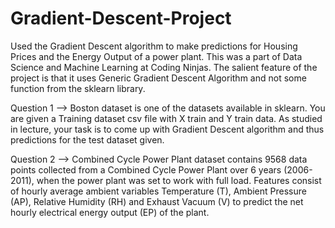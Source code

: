 # Gradient-Descent-Project
Used the Gradient Descent algorithm to make predictions for Housing Prices and the Energy Output of a power plant. This was a part of Data Science and Machine Learning at Coding Ninjas. The salient feature of the project is that it uses Generic Gradient Descent Algorithm and not some function from the sklearn library.

Question 1 --> Boston dataset is one of the datasets available in sklearn.
You are given a Training dataset csv file with X train and Y train data. As studied in lecture, your task is to come up with Gradient Descent algorithm and thus predictions for the test dataset given.

Question 2 --> Combined Cycle Power Plant dataset contains 9568 data points collected from a Combined Cycle Power Plant over 6 years (2006-2011), when the power plant was set to work with full load. Features consist of hourly average ambient variables Temperature (T), Ambient Pressure (AP), Relative Humidity (RH) and Exhaust Vacuum (V) to predict the net hourly electrical energy output (EP) of the plant.
